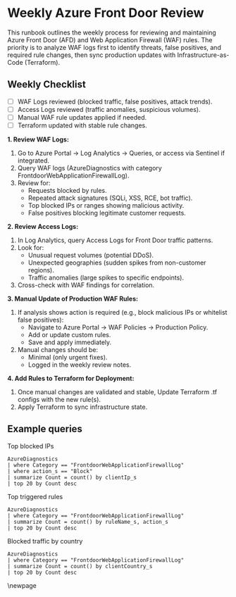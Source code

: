 # Weekly Azure Front Door Review

This runbook outlines the weekly process for reviewing and maintaining Azure Front Door (AFD) and Web Application Firewall (WAF) rules.
The priority is to analyze WAF logs first to identify threats, false positives, and required rule changes, then sync production updates with Infrastructure-as-Code (Terraform).

## Weekly Checklist

-[ ] WAF Logs reviewed (blocked traffic, false positives, attack trends).
-[ ] Access Logs reviewed (traffic anomalies, suspicious volumes).
-[ ] Manual WAF rule updates applied if needed.
-[ ] Terraform updated with stable rule changes.

**1. Review WAF Logs:**

1. Go to Azure Portal → Log Analytics → Queries, or access via Sentinel if integrated.
2. Query WAF logs (AzureDiagnostics with category FrontdoorWebApplicationFirewallLog).
3. Review for:
   - Requests blocked by rules.
   - Repeated attack signatures (SQLi, XSS, RCE, bot traffic).
   - Top blocked IPs or ranges showing malicious activity.
   - False positives blocking legitimate customer requests.

**2. Review Access Logs:**

1. In Log Analytics, query Access Logs for Front Door traffic patterns.
2. Look for:
   - Unusual request volumes (potential DDoS).
   - Unexpected geographies (sudden spikes from non-customer regions).
   - Traffic anomalies (large spikes to specific endpoints).
3. Cross-check with WAF findings for correlation.

**3. Manual Update of Production WAF Rules:**

1. If analysis shows action is required (e.g., block malicious IPs or whitelist false positives):
   - Navigate to Azure Portal → WAF Policies → Production Policy.
   - Add or update custom rules.
   - Save and apply immediately.
2. Manual changes should be:
   - Minimal (only urgent fixes).
   - Logged in the weekly review notes.

**4. Add Rules to Terraform for Deployment:**

1. Once manual changes are validated and stable, Update Terraform .tf configs with the new rule(s).
2. Apply Terraform to sync infrastructure state.

## Example queries

Top blocked IPs

```kql
AzureDiagnostics
| where Category == "FrontdoorWebApplicationFirewallLog"
| where action_s == "Block"
| summarize Count = count() by clientIp_s
| top 20 by Count desc
```

Top triggered rules

```kql
AzureDiagnostics
| where Category == "FrontdoorWebApplicationFirewallLog"
| summarize Count = count() by ruleName_s, action_s
| top 20 by Count desc
```

Blocked traffic by country

```kql
AzureDiagnostics
| where Category == "FrontdoorWebApplicationFirewallLog"
| summarize Count = count() by clientCountry_s
| top 20 by Count desc
```

<!-- Leave the rest of this page blank -->
\newpage
